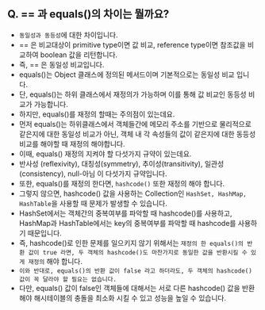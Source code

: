 ## Q. == 과 equals()의 차이는 뭘까요?
* `동일성과 동등성`에 대한 차이입니다. 
* == 은 비교대상이 primitive type이면 값 비교, reference type이면 참조값을 비교하여 boolean 값을 리턴합니다.
* 즉, == 은 동일성 비교입니다.
* equals()는 Object 클래스에 정의된 메서드이며 기본적으로는 동일성 비교 입니다. 
* 단, equals()는 하위 클래스에서 재정의가 가능하며 이를 통해 값 비교인 동등성 비교가 가능합니다.
* 하지만, equals()를 재정의 할때는 주의점이 있는데요.
* 먼저 equals()는 하위클래스에서 객체들간에 메모리 주소를 기반으로 물리적으로 같은지에 대한 동일성 비교가 아닌, 객체 내 각 속성들의 값이 같은지에 대한 동등성 비교를 해야할 때 재정의 해야합니다.
* 이때, equals() 재정의 지켜야 할 다섯가지 규약이 있는데요.
* 반사성 (reflexivity), 대칭성(symmetry), 추이성(transitivity), 일관성(consistency), null-아님 이 다섯가지 규약입니다.
* 또한, equals()를 재정의 한다면, `hashcode()` 또한 재정의 해야 합니다.
* 그렇지 않으면, hashcode() 값을 사용하는 Collection인 `HashSet, HashMap, HashTable`을 사용할 때 문제가 발생할 수 있습니다.
* HashSet에서는 객체간의 중복여부를 파악할 때 hashcode()를 사용하고, HashMap과 HashTable에서는 key의 중복여부를 파악할 때 hashcode를 사용하기 때문입니다.
* 즉, hashcode()로 인한 문제를 일으키지 않기 위해서는 `재정의 한 equals()의 반환 값이 true 라면, 두 객체의 hashcode()도 마찬가지로 동일한 값을 반환시킬 수 있게 재정의` 해야 합니다.
* `이와 반대로, equals()의 반환 값이 false 라고 하더라도, 두 객체의 hashcode() 값이 꼭 달라야 할 필요는 없습니다.`  
* 다만, equals() 값이 false인 객체들에 대해서는 서로 다른 hashcode() 값을 반환해야 해시테이블의 충돌을 최소화 시킬 수 있고 성능을 높일 수 있습니다.